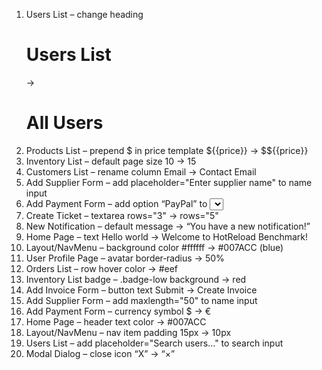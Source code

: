 1.  Users List – change heading <h1>Users List</h1> → <h1>All Users</h1>
2.  Products List – prepend $ in price template ${{price}} → $${{price}}
3.  Inventory List – default page size 10 → 15
4.  Customers List – rename column Email → Contact Email
5.  Add Supplier Form – add placeholder="Enter supplier name" to name input
6.  Add Payment Form – add option “PayPal” to <select> (replace <!--PAYMENT_OPTIONS-->)
7.  Create Ticket – textarea rows="3" → rows="5"
8.  New Notification – default message → “You have a new notification!”
9.  Home Page – text Hello world → Welcome to HotReload Benchmark!
10. Layout/NavMenu – background color #ffffff → #007ACC (blue)
11. User Profile Page – avatar border‑radius → 50%
12. Orders List – row hover color → #eef
13. Inventory List badge – .badge-low background → red
14. Add Invoice Form – button text Submit → Create Invoice
15. Add Supplier Form – add maxlength="50" to name input
16. Add Payment Form – currency symbol $ → €
17. Home Page – header text color → #007ACC
18. Layout/NavMenu – nav item padding 15px → 10px
19. Users List – add placeholder="Search users..." to search input
20. Modal Dialog – close icon “X” → “×”
